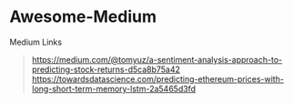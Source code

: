 # Awesome-Medium
Medium Links


> https://medium.com/@tomyuz/a-sentiment-analysis-approach-to-predicting-stock-returns-d5ca8b75a42  
> https://towardsdatascience.com/predicting-ethereum-prices-with-long-short-term-memory-lstm-2a5465d3fd  
